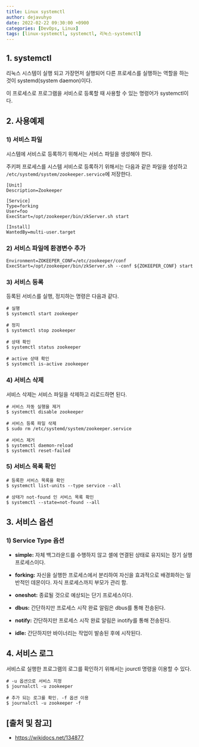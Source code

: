 ```yaml
---
title: Linux systemctl
author: dejavuhyo
date: 2022-02-22 09:30:00 +0900
categories: [DevOps, Linux]
tags: [linux-systemctl, systemctl, 리눅스-systemctl]
---
```


## 1. systemctl
리눅스 시스템이 실행 되고 가장먼저 실행되어 다른 프로세스를 실행하는 역할을 하는 것이 systemd(system daemon)이다.

이 프로세스로 프로그램을 서비스로 등록할 때 사용할 수 있는 명령어가 systemctl이다.

## 2. 사용예제

### 1) 서비스 파일
시스템에 서비스로 등록하기 위해서는 서비스 파일을 생성해야 한다.

주키퍼 프로세스를 시스템 서비스로 등록하기 위해서는 다음과 같은 파일을 생성하고 `/etc/systemd/system/zookeeper.service`에 저장한다.

```text
[Unit]
Description=Zookeeper

[Service]
Type=forking
User=foo
ExecStart=/opt/zookeeper/bin/zkServer.sh start

[Install]
WantedBy=multi-user.target
```

### 2) 서비스 파일에 환경변수 추가

```text
Environment=ZOKEEPER_CONF=/etc/zookeeper/conf
ExecStart=/opt/zookeeper/bin/zkServer.sh --conf ${ZOKEEPER_CONF} start
```

### 3) 서비스 등록
등록된 서비스를 실행, 정지하는 명령은 다음과 같다.

```shell
# 실행
$ systemctl start zookeeper

# 정지
$ systemctl stop zookeeper

# 상태 확인
$ systemctl status zookeeper

# active 상태 확인
$ systemctl is-active zookeeper
```

### 4) 서비스 삭제
서비스 삭제는 서비스 파일을 삭제하고 리로드하면 된다.

```shell
# 서비스 자동 실행을 제거
$ systemctl disable zookeeper

# 서비스 등록 파일 삭제
$ sudo rm /etc/systemd/system/zookeeper.service

# 서비스 제거
$ systemctl daemon-reload
$ systemctl reset-failed
```

### 5) 서비스 목록 확인

```shell
# 등록한 서비스 목록을 확인
$ systemctl list-units --type service --all

# 상태가 not-found 인 서비스 목록 확인
$ systemctl --state=not-found --all
```

## 3. 서비스 옵션

### 1) Service Type 옵션

* **simple:** 자체 백그라운드를 수행하지 않고 셸에 연결된 상태로 유지되는 장기 실행 프로세스이다.

* **forking:** 자신을 실행한 프로세스에서 분리하여 자신을 효과적으로 배경화하는 일반적인 데몬이다. 자식 프로세스까지 부모가 관리 함.

* **oneshot:** 종료될 것으로 예상되는 단기 프로세스이다.

* **dbus:** 간단하지만 프로세스 시작 완료 알림은 dbus를 통해 전송된다.

* **notify:** 간단하지만 프로세스 시작 완료 알림은 inotify를 통해 전송된다.

* **idle:** 간단하지만 바이너리는 작업이 발송된 후에 시작된다.

## 4. 서비스 로그
서비스로 실행한 프로그램의 로그를 확인하기 위해서는 jourctl 명령을 이용할 수 있다.

```shell
# -u 옵션으로 서비스 지정
$ journalctl -u zookeeper

# 추가 되는 로그를 확인. -f 옵션 이용
$ journalctl -u zookeeper -f
```

## [출처 및 참고]
* <https://wikidocs.net/134877>
